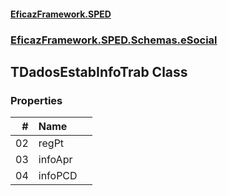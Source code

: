 #### [EficazFramework.SPED](EficazFrameworkSPED.md 'EficazFramework SPED')
### [EficazFramework.SPED.Schemas.eSocial](EficazFramework.SPED.Schemas.eSocial.md 'EficazFramework.SPED.Schemas.eSocial')

## TDadosEstabInfoTrab Class
### Properties

| # | Name | |
| ---: | :--- | :--- |
| 02 | regPt |  |
| 03 | infoApr |  |
| 04 | infoPCD |  |
